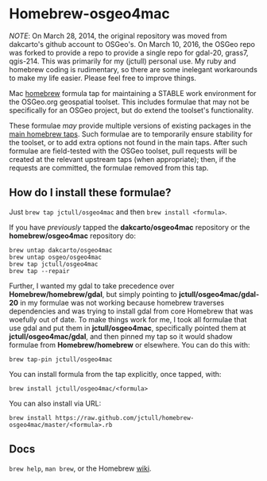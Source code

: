 Homebrew-osgeo4mac
==================

_NOTE_: On March 28, 2014, the original repository was moved from dakcarto's github 
account to OSGeo's. On March 10, 2016, the OSGeo repo was forked to provide a
repo to provide a single repo for gdal-20, grass7, qgis-214. This was primarily for
my (jctull) personal use. My ruby and homebrew coding is rudimentary, so there are
some inelegant workarounds to make my life easier. Please feel free to improve things.

Mac [homebrew][] formula tap for maintaining a STABLE work environment for the
OSGeo.org geospatial toolset. This includes formulae that may not be specifically
for an OSGeo project, but do extend the toolset's functionality.

These formulae *may* provide multiple versions of existing packages in the
[main homebrew taps][taps]. Such formulae are to temporarily ensure stability for
the toolset, or to add extra options not found in the main taps. After such
formulae are field-tested with the OSGeo toolset, pull requests will be
created at the relevant upstream taps (when appropriate); then, if the requests
are committed, the formulae removed from this tap.

How do I install these formulae?
--------------------------------
Just `brew tap jctull/osgeo4mac` and then `brew install <formula>`.

If you have _previously_ tapped the **dakcarto/osgeo4mac** repository  or the
**homebrew/osgeo4mac** repository do:

```
brew untap dakcarto/osgeo4mac
brew untap osgeo/osgeo4mac
brew tap jctull/osgeo4mac
brew tap --repair
```
Further, I wanted my gdal to take precedence over **Homebrew/homebrew/gdal**, but
simply pointing to **jctull/osgeo4mac/gdal-20** in my formulae was not working
because homebrew traverses dependencies and was trying to install gdal from 
core Homebrew that was woefully out of date. To make things work for me, I took
all formulae that use gdal and put them in **jctull/osgeo4mac**, specifically
pointed them at **jctull/osgeo4mac/gdal**, and then pinned my tap so it would
shadow formulae from **Homebrew/homebrew** or elsewhere. You can do this with:

````
brew tap-pin jctull/osgeo4mac
````

You can install formula from the tap explicitly, once tapped, with:

```
brew install jctull/osgeo4mac/<formula>
```

You can also install via URL:

```
brew install https://raw.github.com/jctull/homebrew-osgeo4mac/master/<formula>.rb
```

Docs
----
`brew help`, `man brew`, or the Homebrew [wiki][].

[homebrew]:http://brew.sh
[taps]:https://github.com/Homebrew/homebrew-versions
[wiki]:https://github.com/Homebrew/homebrew/wiki
